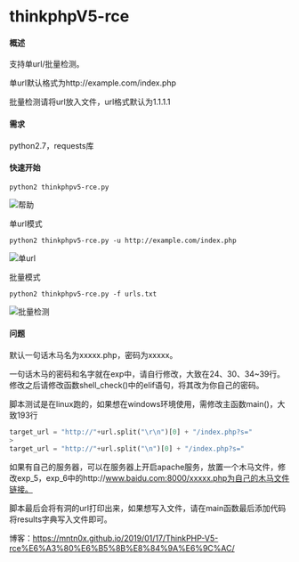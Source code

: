 # thinkphpV5-rce

#### 概述

支持单url/批量检测。

单url默认格式为http://example.com/index.php

批量检测请将url放入文件，url格式默认为1.1.1.1

#### 需求

python2.7，requests库

#### 快速开始

`python2 thinkphpv5-rce.py`

![帮助](http://bmob-cdn-22571.b0.upaiyun.com/2019/01/17/1236690640fead4280fe54aeb1042a1e.png)

单url模式

`python2 thinkphpv5-rce.py -u http://example.com/index.php`

![单url](http://bmob-cdn-22571.b0.upaiyun.com/2019/01/17/c753c9284020d9258050600572009992.png)

批量模式

`python2 thinkphpv5-rce.py -f urls.txt`

![批量检测](http://bmob-cdn-22571.b0.upaiyun.com/2019/01/17/abf3ba4e406f3fe980bb79ecd50b623f.png)

#### 问题

默认一句话木马名为xxxxx.php，密码为xxxxx。

一句话木马的密码和名字就在exp中，请自行修改，大致在24、30、34~39行。修改之后请修改函数shell_check()中的elif语句，将其改为你自己的密码。



脚本测试是在linux跑的，如果想在windows环境使用，需修改主函数main()，大致193行

```python
target_url = "http://"+url.split("\r\n")[0] + "/index.php?s="
> 
target_url = "http://"+url.split("\n")[0] + "/index.php?s="
```



如果有自己的服务器，可以在服务器上开启apache服务，放置一个木马文件，修改exp_5，exp_6中的http://www.baidu.com:8000/xxxxx.php为自己的木马文件链接。



脚本最后会将有洞的url打印出来，如果想写入文件，请在main函数最后添加代码将results字典写入文件即可。



博客：https://mntn0x.github.io/2019/01/17/ThinkPHP-V5-rce%E6%A3%80%E6%B5%8B%E8%84%9A%E6%9C%AC/